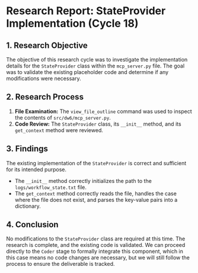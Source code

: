 # Research Report: StateProvider Implementation (Cycle 18)

## 1. Research Objective

The objective of this research cycle was to investigate the implementation details for the `StateProvider` class within the `mcp_server.py` file. The goal was to validate the existing placeholder code and determine if any modifications were necessary.

## 2. Research Process

1. **File Examination:** The `view_file_outline` command was used to inspect the contents of `src/dw6/mcp_server.py`.
2. **Code Review:** The `StateProvider` class, its `__init__` method, and its `get_context` method were reviewed.

## 3. Findings

The existing implementation of the `StateProvider` is correct and sufficient for its intended purpose.

- The `__init__` method correctly initializes the path to the `logs/workflow_state.txt` file.
- The `get_context` method correctly reads the file, handles the case where the file does not exist, and parses the key-value pairs into a dictionary.

## 4. Conclusion

No modifications to the `StateProvider` class are required at this time. The research is complete, and the existing code is validated. We can proceed directly to the `Coder` stage to formally integrate this component, which in this case means no code changes are necessary, but we will still follow the process to ensure the deliverable is tracked.
